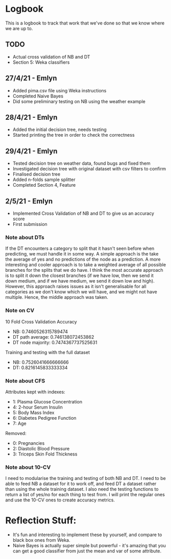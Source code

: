 # Logbook

This is a logbook to track that work that we've done so that we know where we
are up to.

## TODO
- Actual cross validation of NB and DT
- Section 5: Weka classifiers

## 27/4/21 - Emlyn

- Added pima.csv file using Weka instructions
- Completed Naive Bayes
- Did some preliminary testing on NB using the weather example

## 28/4/21 - Emlyn

- Added the initial decision tree, needs testing
- Started printing the tree in order to check the correctness

## 29/4/21 - Emlyn

- Tested decision tree on weather data, found bugs and fixed them
- Investigated decision tree with original dataset with csv filters to confirm
- Finalised decision tree
- Added n-folds sample splitter
- Completed Section 4, Feature 

## 2/5/21 - Emlyn

- Implemented Cross Validation of NB and DT to give us an accuracy score
- First submission


### Note about DTs
If the DT encounters a category to split that it hasn't seen before when
predicting, we must handle it in some way. A simple approach is the take the
average of yes and no predictions of the node as a prediction. A more
interesting and cooler approach is to take a weighted average of all possible
branches for the splits that we do have. I think the most accurate approach is
to split it down the closest branches (if we have low, then we send it down
medium, and if we have medium, we send it down low and high). However, this
approach raises issues as it isn't generalisable for all categories as we don't
know which we will have, and we might not have multiple. Hence, the middle
approach was taken.

### Note on CV
10 Fold Cross Validation Accuracy
- NB: 0.7460526315789474
- DT path average: 0.746138072453862
- DT node majority: 0.7474367737525631

Training and testing with the full dataset
- NB: 0.7526041666666666
- DT: 0.8216145833333334

### Note about CFS
Attributes kept with indexes:
- 1: Plasma Glucose Concentration
- 4: 2-hour Serum Insulin
- 5: Body Mass Index
- 6: Diabetes Pedigree Function
- 7: Age

Removed:
- 0: Pregnancies
- 2: Diastolic Blood Pressure
- 3: Triceps Skin Fold Thickness


### Note about 10-CV
I need to modularise the training and testing of both NB and DT. I need to be
able to feed NB a dataset for it to work off, and feed DT a dataset rather than
using the whole training dataset. I also need the testing functions to return a
list of yes/no for each thing to test from. I will print the regular ones and
use the 10-CV ones to create accuracy metrics.



# Reflection Stuff:
- It's fun and interesting to implement these by yourself, and compare to black
  box ones from Weka.
- Naive Bayes is actually super simple but powerful - it's amazing that you can
  get a good classifier from just the mean and var of some attribute.